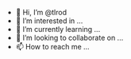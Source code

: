 - 👋 Hi, I’m @tlrod
- 👀 I’m interested in ...
- 🌱 I’m currently learning ...
- 💞️ I’m looking to collaborate on ...
- 📫 How to reach me ...

<!---
tlrod/tlrod is a ✨ special ✨ repository because its `README.md` (this file) appears on your GitHub profile.
You can click the Preview link to take a look at your changes.
--->
